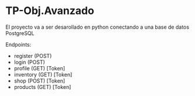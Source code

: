 # TP-Obj.Avanzado

El proyecto va a ser desarollado en python conectando a una base de datos PostgreSQL

Endpoints:
* register (POST)
* login (POST)
* profile (GET) [Token]
* inventory (GET) [Token]
* shop (POST) [Token]
* products (GET) [Token]
